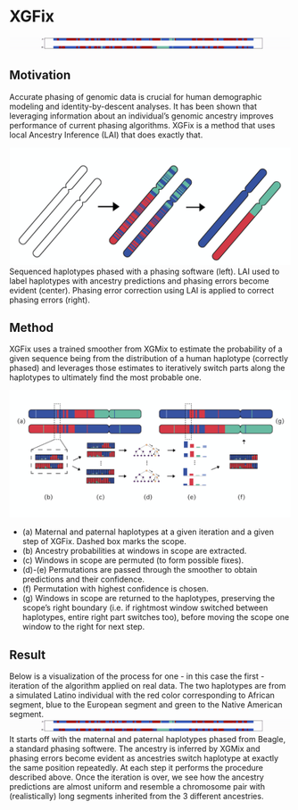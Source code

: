 # XGFix 

![Visualization of the process](figures/XGFix.gif)

## Motivation

Accurate phasing of genomic data is crucial for human demographic modeling and identity-by-descent analyses. It has been shown that leveraging information about an individual’s genomic ancestry improves performance of current phasing algorithms. XGFix is a method that uses local Ancestry Inference (LAI) that does exactly that.

![Local Ancestry for Phasing Error Correction](figures/laipec_resized.png)
Sequenced haplotypes phased with a phasing software (left). LAI used to label haplotypes with ancestry predictions and phasing errors become evident (center). Phasing error correction using LAI is applied to correct phasing errors (right).

## Method

XGFix uses a trained smoother from XGMix to estimate the probability of a given sequence being from the distribution of a human haplotype (correctly phased) and leverages those estimates to iteratively switch parts along the haplotypes to ultimately find the most probable one. 

![XGFix Diagram](figures/diagram_resized.png)
- (a) Maternal and paternal haplotypes at a given iteration and a given step of XGFix. Dashed box marks the scope. 
- (b) Ancestry probabilities at windows in scope are extracted.
- (c) Windows in scope are permuted (to form possible fixes).
- (d)-(e) Permutations are passed through the smoother to obtain predictions and their confidence.
- (f) Permutation with highest confidence is chosen.
- (g) Windows in scope are returned to the haplotypes, preserving the scope’s right boundary (i.e. if rightmost window switched between haplotypes, entire 
right part switches too), before moving the scope one window  to the right for next step.

## Result

Below is a visualization of the process for one - in this case the first - iteration of the algorithm applied on real data. The two haplotypes are from a simulated Latino individual with the red color corresponding to African segment, blue to the European segment and green to the Native American segment. 
![Visualization of the process](figures/XGFix.gif)
It starts off with the maternal and paternal haplotypes phased from Beagle, a standard phasing softwere. The ancestry is inferred by XGMix and phasing errors become evident as ancestries switch haplotype at exactly the same position repeatedly. At each step it performs the procedure described above. Once the iteration is over, we see how the ancestry predictions are almost uniform and resemble a chromosome pair with (realistically) long segments inherited from the 3 different ancestries.
